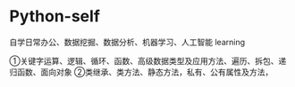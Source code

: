 # Python-self
自学日常办公、数据挖掘、数据分析、机器学习、人工智能 learning 

①关键字运算、逻辑、循环、函数、高级数据类型及应用方法、遍历、拆包、递归函数、面向对象
②类继承、类方法、静态方法，私有、公有属性及方法，
